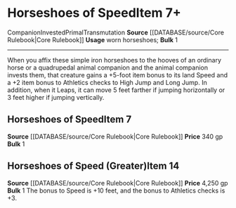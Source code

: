 ﻿---
bulk: '1'
id: '406'
item_category: Worn Items
item_subcategory: Companion Items
level: '7'
name: Horseshoes of Speed
price: 340 gp
rarity: Common
school: Transmutation
source: '[[DATABASE/source/Core Rulebook|Core Rulebook]]'
subcategory: wornitem
trait:
- '[[DATABASE/trait/Companion|Companion]]'
- '[[DATABASE/trait/Invested|Invested]]'
- '[[DATABASE/trait/Primal|Primal]]'
- '[[DATABASE/trait/Transmutation|Transmutation]]'
type: Item
usage: worn horseshoes

---
# Horseshoes of Speed<span class="item-type">Item 7+</span>

<span class="item-trait">Companion</span><span class="item-trait">Invested</span><span class="item-trait">Primal</span><span class="item-trait">Transmutation</span>
**Source** [[DATABASE/source/Core Rulebook|Core Rulebook]] 
**Usage** worn horseshoes; **Bulk** 1

---
When you affix these simple iron horseshoes to the hooves of an ordinary horse or a quadrupedal animal companion and the animal companion invests them, that creature gains a +5-foot item bonus to its land Speed and a +2 item bonus to Athletics checks to High Jump and Long Jump. In addition, when it Leaps, it can move 5 feet farther if jumping horizontally or 3 feet higher if jumping vertically.

## Horseshoes of Speed<span class="item-type">Item 7</span>

**Source** [[DATABASE/source/Core Rulebook|Core Rulebook]] 
**Price** 340 gp
**Bulk** 1

## Horseshoes of Speed (Greater)<span class="item-type">Item 14</span>

**Source** [[DATABASE/source/Core Rulebook|Core Rulebook]] 
**Price** 4,250 gp
**Bulk** 1
The bonus to Speed is +10 feet, and the bonus to Athletics checks is +3.